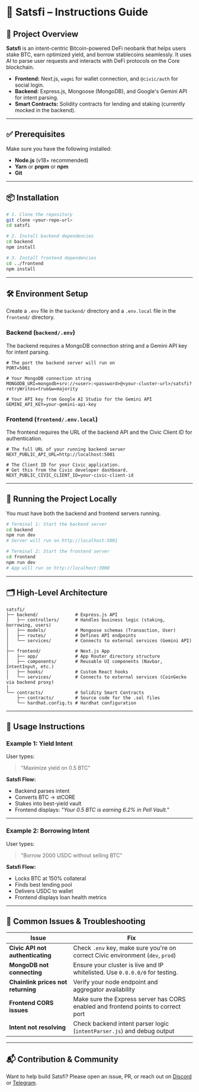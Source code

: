 # 📘 Satsfi – Instructions Guide

## 🚀 Project Overview

**Satsfi** is an intent-centric Bitcoin-powered DeFi neobank that helps users stake BTC, earn optimized yield, and borrow stablecoins seamlessly. It uses AI to parse user requests and interacts with DeFi protocols on the Core blockchain.

*   **Frontend:** Next.js, `wagmi` for wallet connection, and `@civic/auth` for social login.
*   **Backend:** Express.js, Mongoose (MongoDB), and Google's Gemini API for intent parsing.
*   **Smart Contracts:** Solidity contracts for lending and staking (currently mocked in the backend).

---

## ✅ Prerequisites

Make sure you have the following installed:
*   **Node.js** (v18+ recommended)
*   **Yarn** or **pnpm** or **npm**
*   **Git**

---

## 📦 Installation

```bash
# 1. Clone the repository
git clone <your-repo-url>
cd satsfi

# 2. Install backend dependencies
cd backend
npm install

# 3. Install frontend dependencies
cd ../frontend
npm install
```

---

## 🛠️ Environment Setup

Create a `.env` file in the `backend/` directory and a `.env.local` file in the `frontend/` directory.

### Backend (`backend/.env`)
The backend requires a MongoDB connection string and a Gemini API key for intent parsing.

```env
# The port the backend server will run on
PORT=5001

# Your MongoDB connection string
MONGODB_URI=mongodb+srv://<user>:<password>@<your-cluster-url>/satsfi?retryWrites=true&w=majority

# Your API key from Google AI Studio for the Gemini API
GEMINI_API_KEY=your-gemini-api-key
```

### Frontend (`frontend/.env.local`)
The frontend requires the URL of the backend API and the Civic Client ID for authentication.

```env
# The full URL of your running backend server
NEXT_PUBLIC_API_URL=http://localhost:5001

# The Client ID for your Civic application.
# Get this from the Civic developer dashboard.
NEXT_PUBLIC_CIVIC_CLIENT_ID=your-civic-client-id
```

---

## 🏃 Running the Project Locally

You must have both the backend and frontend servers running.

```bash
# Terminal 1: Start the backend server
cd backend
npm run dev
# Server will run on http://localhost:5001

# Terminal 2: Start the frontend server
cd frontend
npm run dev
# App will run on http://localhost:3000
```

---

## 🗂 High-Level Architecture

```
satsfi/
├── backend/              # Express.js API
│   ├── controllers/      # Handles business logic (staking, borrowing, users)
│   ├── models/           # Mongoose schemas (Transaction, User)
│   ├── routes/           # Defines API endpoints
│   └── services/         # Connects to external services (Gemini API)
│
├── frontend/             # Next.js App
│   ├── app/              # App Router directory structure
│   ├── components/       # Reusable UI components (Navbar, IntentInput, etc.)
│   ├── hooks/            # Custom React hooks
│   └── services/         # Connects to external services (CoinGecko via backend proxy)
│
└── contracts/            # Solidity Smart Contracts
    ├── contracts/        # Source code for the .sol files
    └── hardhat.config.ts # Hardhat configuration
```

---

## 🧪 Usage Instructions

### Example 1: Yield Intent

User types:

> "Maximize yield on 0.5 BTC"

**Satsfi Flow:**

* Backend parses intent
* Converts BTC → stCORE
* Stakes into best-yield vault
* Frontend displays:
  *"Your 0.5 BTC is earning 6.2% in Pell Vault."*

---

### Example 2: Borrowing Intent

User types:

> "Borrow 2000 USDC without selling BTC"

**Satsfi Flow:**

* Locks BTC at 150% collateral
* Finds best lending pool
* Delivers USDC to wallet
* Frontend displays loan health metrics

---

## 🧩 Common Issues & Troubleshooting

| Issue                              | Fix                                                                               |
| ---------------------------------- | --------------------------------------------------------------------------------- |
| **Civic API not authenticating**   | Check `.env` key, make sure you're on correct Civic environment (`dev`, `prod`)   |
| **MongoDB not connecting**         | Ensure your cluster is live and IP whitelisted. Use `0.0.0.0/0` for testing.      |
| **Chainlink prices not returning** | Verify your node endpoint and aggregator availability                             |
| **Frontend CORS issues**           | Make sure the Express server has CORS enabled and frontend points to correct port |
| **Intent not resolving**           | Check backend intent parser logic (`intentParser.js`) and debug output            |

---

## 📬 Contribution & Community

Want to help build Satsfi?
Please open an issue, PR, or reach out on [Discord](#) or [Telegram](#).


